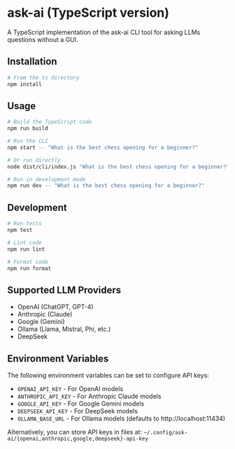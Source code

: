 # ask-ai (TypeScript version)

A TypeScript implementation of the ask-ai CLI tool for asking LLMs questions without a GUI.

## Installation

```bash
# From the ts directory
npm install
```

## Usage

```bash
# Build the TypeScript code
npm run build

# Run the CLI
npm start -- "What is the best chess opening for a beginner?"

# Or run directly
node dist/cli/index.js "What is the best chess opening for a beginner?"

# Run in development mode
npm run dev -- "What is the best chess opening for a beginner?"
```

## Development

```bash
# Run tests
npm test

# Lint code
npm run lint

# Format code
npm run format
```

## Supported LLM Providers

- OpenAI (ChatGPT, GPT-4)
- Anthropic (Claude)
- Google (Gemini)
- Ollama (Llama, Mistral, Phi, etc.)
- DeepSeek

## Environment Variables

The following environment variables can be set to configure API keys:

- `OPENAI_API_KEY` - For OpenAI models
- `ANTHROPIC_API_KEY` - For Anthropic Claude models
- `GOOGLE_API_KEY` - For Google Gemini models
- `DEEPSEEK_API_KEY` - For DeepSeek models
- `OLLAMA_BASE_URL` - For Ollama models (defaults to http://localhost:11434)

Alternatively, you can store API keys in files at:
`~/.config/ask-ai/{openai,anthropic,google,deepseek}-api-key`